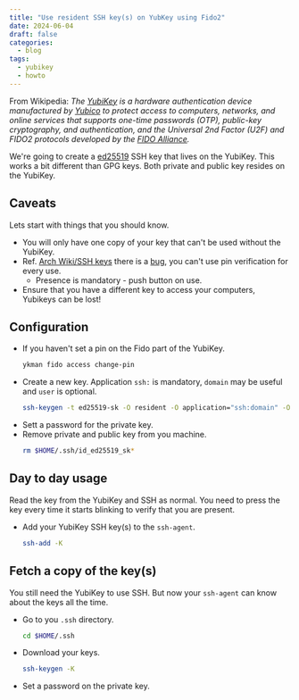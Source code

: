```yaml
---
title: "Use resident SSH key(s) on YubKey using Fido2"
date: 2024-06-04
draft: false
categories:
  - blog
tags:
  - yubikey
  - howto
---
```


[Yubico]: https://www.yubico.com/
[YubiKey]: https://en.wikipedia.org/wiki/YubiKey
[FIDO Alliance]: https://en.wikipedia.org/wiki/FIDO_Alliance

From Wikipedia: *The [YubiKey][] is a hardware authentication device manufactured by [Yubico][] to protect access to computers, networks, and online services that supports one-time passwords (OTP), public-key cryptography, and authentication, and the Universal 2nd Factor (U2F) and FIDO2 protocols developed by the [FIDO Alliance][].*

We're going to create a [ed25519](https://en.wikipedia.org/wiki/EdDSA) SSH key that lives on the YubiKey. This works a bit different than GPG keys. Both private and public key resides on the YubiKey.

## Caveats

Lets start with things that you should know.

* You will only have one copy of your key that can't be used without the YubiKey.
* Ref. [Arch Wiki/SSH keys](https://wiki.archlinux.org/title/SSH_keys) there is a [bug](https://bugzilla.mindrot.org/show_bug.cgi?id=3572), you can't use pin verification for every use.
  * Presence is mandatory - push button on use.
* Ensure that you have a different key to access your computers, Yubikeys can be lost!

## Configuration

* If you haven't set a pin on the Fido part of the YubiKey.
   ```bash
   ykman fido access change-pin
   ```
* Create a new key. Application `ssh:` is mandatory, `domain` may be useful and `user` is optional.
  ```bash
  ssh-keygen -t ed25519-sk -O resident -O application="ssh:domain" -O user="$(whoami)"
  ```
* Sett a password for the private key.
* Remove private and public key from you machine.
  ```bash
  rm $HOME/.ssh/id_ed25519_sk*
  ```

## Day to day usage

Read the key from the YubiKey and SSH as normal. You need to press the key every time it starts blinking to verify that you are present.

* Add your YubiKey SSH key(s) to the `ssh-agent`.
  ```bash
  ssh-add -K
  ```

## Fetch a copy of the key(s)

You still need the YubiKey to use SSH. But now your `ssh-agent` can know about the keys all the time.

* Go to you `.ssh` directory.
  ```bash
  cd $HOME/.ssh
  ```
* Download your keys.
  ```bash
  ssh-keygen -K
  ```
* Set a password on the private key.

<!---
vim: set spell spelllang=en:
-->
